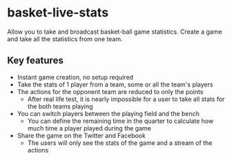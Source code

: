 # basket-live-stats

Allow you to take and broadcast basket-ball game statistics. Create a game and take all the statistics from one team.

## Key features

* Instant game creation, no setup required
* Take the stats of 1 player from a team, some or all the team's players
* The actions for the opponent team are reduced to only the points
  * After real life test, it is nearly impossible for a user to take all stats for the both teams playing
* You can switch players between the playing field and the bench
  * You can define the remaining time in the quarter to calculate how much time a player played during the game
* Share the game on the Twitter and Facebook
  * The users will only see the stats of the game and a stream of the actions
